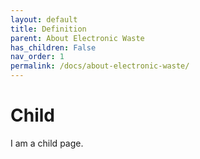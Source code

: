 ```yaml
---
layout: default
title: Definition
parent: About Electronic Waste
has_children: False
nav_order: 1
permalink: /docs/about-electronic-waste/
---
```


# Child

I am a child page.

